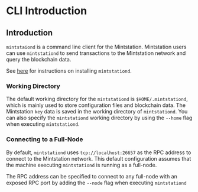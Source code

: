 # CLI Introduction

## Introduction

`mintstaiond` is a command line client for the Mintstation. Mintstation users can use `mintstationd` to send transactions to the Mintstation network and query the blockchain data.

See [here](cli/setup.md) for instructions on installing `mintstationd`.

### Working Directory <a href="#working-directory" id="working-directory"></a>

The default working directory for the `mintstationd` is `$HOME/.mintstationd`, which is mainly used to store configuration files and blockchain data. The Mintstation `key` data is saved in the working directory of `mintstationd`. You can also specify the `mintstationd` working directory by using the `--home` flag when executing `mintstationd`.

### Connecting to a Full-Node

By default, `mintstationd` uses `tcp://localhost:26657` as the RPC address to connect to the Mintstation network. This default configuration assumes that the machine executing `mintstationd` is running as a full-node.

The RPC address can be specified to connect to any full-node with an exposed RPC port by adding the `--node` flag when executing `mintstationd`
